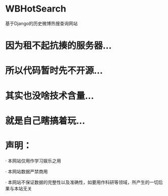 # WBHotSearch
基于Django的历史微博热搜查询网站

# 因为租不起抗揍的服务器...

# 所以代码暂时先不开源...

# 其实也没啥技术含量...

# 就是自己瞎搞着玩...


# 声明：
· 本网站仅用作学习娱乐之用

· 本网站数据严禁商用

· 本网站不保证数据的完整性以及准确性，如要用作科研等领域，所产生的一切后果与本站无关
